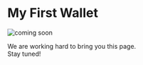 # My First Wallet

<div style={{ textAlign: "center" }}>
  <img src="https://media.giphy.com/media/3oEjI6SIIHBdRxXI40/giphy.gif" alt="coming soon" />
</div>

<p style={{ textAlign: "center", fontSize: "1.25em" }}>
  We are working hard to bring you this page. <br />Stay tuned!
</p>
